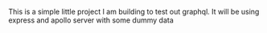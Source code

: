 This is a simple little project I am building to test out graphql. It will be using express and apollo server with some dummy data
